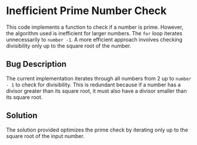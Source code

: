 # Inefficient Prime Number Check

This code implements a function to check if a number is prime. However, the algorithm used is inefficient for larger numbers.  The `for` loop iterates unnecessarily to `number -1`.  A more efficient approach involves checking divisibility only up to the square root of the number. 

## Bug Description
The current implementation iterates through all numbers from 2 up to `number - 1` to check for divisibility. This is redundant because if a number has a divisor greater than its square root, it must also have a divisor smaller than its square root. 

## Solution
The solution provided optimizes the prime check by iterating only up to the square root of the input number.